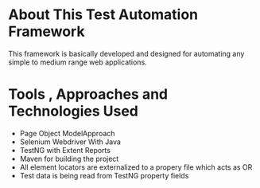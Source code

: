 # About This Test Automation Framework

This framework is basically developed and designed for automating any simple to medium range web applications. 

# Tools , Approaches and Technologies Used

* Page Object ModelApproach
* Selenium Webdriver With Java
* TestNG with Extent Reports
* Maven for building the project
* All element locators are externalized to a propery file which acts as OR
* Test data is being read from TestNG property fields


